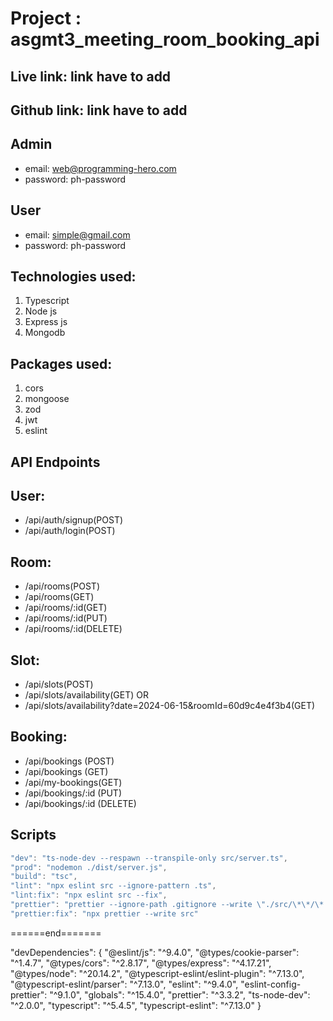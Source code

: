 # Project : asgmt3_meeting_room_booking_api

## Live link: link have to add

## Github link: link have to add

## Admin

- email: web@programming-hero.com
- password: ph-password

## User

- email: simple@gmail.com
- password: ph-password

## Technologies used:

1. Typescript
2. Node js
3. Express js
4. Mongodb

## Packages used:

1. cors
2. mongoose
3. zod
4. jwt
5. eslint

## API Endpoints

## User:

- /api/auth/signup(POST)
- /api/auth/login(POST)

## Room:

- /api/rooms(POST)
- /api/rooms(GET)
- /api/rooms/:id(GET)
- /api/rooms/:id(PUT)
- /api/rooms/:id(DELETE)

## Slot:

- /api/slots(POST)
- /api/slots/availability(GET)
  OR
- /api/slots/availability?date=2024-06-15&roomId=60d9c4e4f3b4(GET)

## Booking:

- /api/bookings (POST)
- /api/bookings (GET)
- /api/my-bookings(GET)
- /api/bookings/:id (PUT)
- /api/bookings/:id (DELETE)

## Scripts

```js
"dev": "ts-node-dev --respawn --transpile-only src/server.ts",
"prod": "nodemon ./dist/server.js",
"build": "tsc",
"lint": "npx eslint src --ignore-pattern .ts",
"lint:fix": "npx eslint src --fix",
"prettier": "prettier --ignore-path .gitignore --write \"./src/\*\*/\*.+(js|ts|json)\"",
"prettier:fix": "npx prettier --write src"
```

<p>======end=======</p>

"devDependencies": {
"@eslint/js": "^9.4.0",
"@types/cookie-parser": "^1.4.7",
"@types/cors": "^2.8.17",
"@types/express": "^4.17.21",
"@types/node": "^20.14.2",
"@typescript-eslint/eslint-plugin": "^7.13.0",
"@typescript-eslint/parser": "^7.13.0",
"eslint": "^9.4.0",
"eslint-config-prettier": "^9.1.0",
"globals": "^15.4.0",
"prettier": "^3.3.2",
"ts-node-dev": "^2.0.0",
"typescript": "^5.4.5",
"typescript-eslint": "^7.13.0"
}

